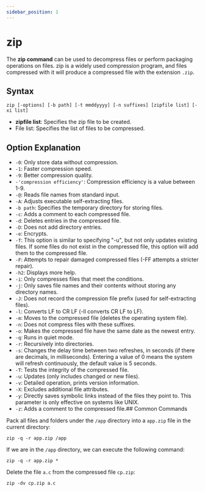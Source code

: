 ```yaml
---
sidebar_position: 1
---
```


# zip

The **zip command** can be used to decompress files or perform packaging operations on files. zip is a widely used compression program, and files compressed with it will produce a compressed file with the extension `.zip`.

## Syntax

```
zip [-options] [-b path] [-t mmddyyyy] [-n suffixes] [zipfile list] [-xi list]
```

- **zipfile list**: Specifies the zip file to be created.
- File list: Specifies the list of files to be compressed.

## Option Explanation

- `-0`: Only store data without compression.
- `-1`: Faster compression speed.
- `-9`: Better compression quality.
- `-'compression efficiency'`: Compression efficiency is a value between 1-9.
- `-@`: Reads file names from standard input.
- `-A`: Adjusts executable self-extracting files.
- `-b path`: Specifies the temporary directory for storing files.
- `-c`: Adds a comment to each compressed file.
- `-d`: Deletes entries in the compressed file.
- `-D`: Does not add directory entries.
- `-e`: Encrypts.
- `-f`: This option is similar to specifying "-u", but not only updates existing files. If some files do not exist in the compressed file, this option will add them to the compressed file.
- `-F`: Attempts to repair damaged compressed files (-FF attempts a stricter repair).
- `-h2`: Displays more help.
- `-i`: Only compresses files that meet the conditions.
- `-j`: Only saves file names and their contents without storing any directory names.
- `-J`: Does not record the compression file prefix (used for self-extracting files).
- `-l`: Converts LF to CR LF (-ll converts CR LF to LF).
- `-m`: Moves to the compressed file (deletes the operating system file).
- `-n`: Does not compress files with these suffixes.
- `-o`: Makes the compressed file have the same date as the newest entry.
- `-q`: Runs in quiet mode.
- `-r`: Recursively into directories.
- `-s`: Changes the delay time between two refreshes, in seconds (if there are decimals, in milliseconds). Entering a value of 0 means the system will refresh continuously, the default value is 5 seconds.
- `-T`: Tests the integrity of the compressed file.
- `-u`: Updates (only includes changed or new files).
- `-v`: Detailed operation, prints version information.
- `-X`: Excludes additional file attributes.
- `-y`: Directly saves symbolic links instead of the files they point to. This parameter is only effective on systems like UNIX.
- `-z`: Adds a comment to the compressed file.## Common Commands

Pack all files and folders under the `/app` directory into a `app.zip` file in the current directory:

```
zip -q -r app.zip /app
```

If we are in the `/app` directory, we can execute the following command:

```
zip -q -r app.zip *
```

Delete the file `a.c` from the compressed file `cp.zip`:

```
zip -dv cp.zip a.c
```